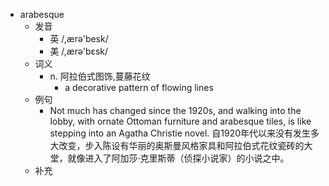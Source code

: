 - arabesque
  - 发音
    - 英 /,ærə'besk/
    - 美 /,ærə'bɛsk/
  - 词义
    - n. 阿拉伯式图饰,蔓藤花纹
      - a decorative pattern of flowing lines
  - 例句
    - Not much has changed since the 1920s, and walking into the lobby, with ornate Ottoman furniture and arabesque tiles, is like stepping into an Agatha Christie novel. 自1920年代以来没有发生多大改变，步入陈设有华丽的奥斯曼风格家具和阿拉伯式花纹瓷砖的大堂，就像进入了阿加莎·克里斯蒂（侦探小说家）的小说之中。
  - 补充